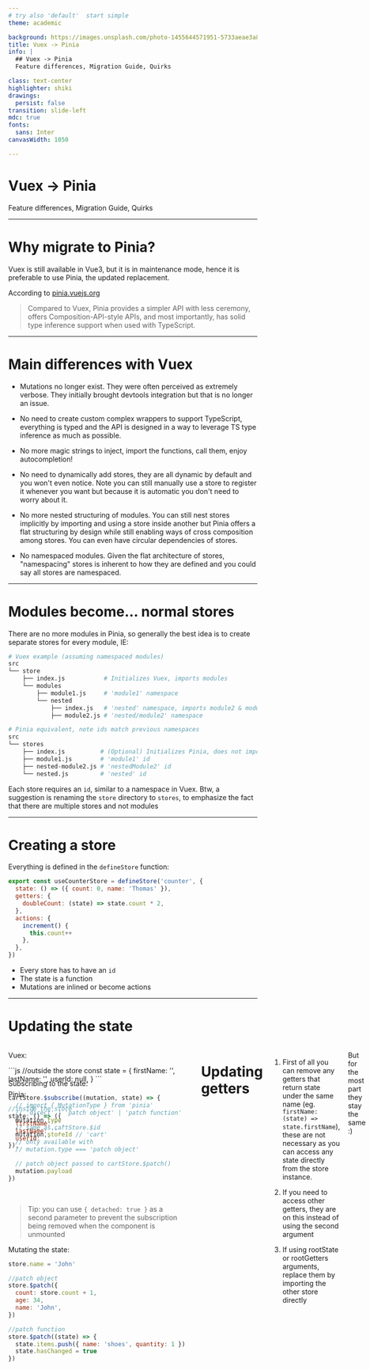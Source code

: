 ```yaml
---
# try also 'default'  start simple
theme: academic

background: https://images.unsplash.com/photo-1455644571951-5733aeae3a81?q=80&w=1470&auto=format&fit=crop&ixlib=rb-4.0.3&ixid=M3wxMjA3fDB8MHxwaG90by1wYWdlfHx8fGVufDB8fHx8fA%3D%3D
title: Vuex -> Pinia
info: |
  ## Vuex -> Pinia
  Feature differences, Migration Guide, Quirks

class: text-center
highlighter: shiki
drawings:
  persist: false
transition: slide-left
mdc: true
fonts:
  sans: Inter
canvasWidth: 1050

---
```


# Vuex -> Pinia

Feature differences, Migration Guide, Quirks

---

# Why migrate to Pinia?
Vuex is still available in Vue3, but it is in maintenance mode, hence it is preferable to use Pinia, the updated replacement.

According to [pinia.vuejs.org](https://pinia.vuejs.org/introduction.html#Comparison-with-Vuex-3-x-4-x)
> Compared to Vuex, Pinia provides a simpler API with less ceremony, offers Composition-API-style APIs, and most importantly, has solid type inference support when used with TypeScript.

---

# Main differences with Vuex

- Mutations no longer exist. They were often perceived as extremely verbose. They initially brought devtools integration but that is no longer an issue.

- No need to create custom complex wrappers to support TypeScript, everything is typed and the API is designed in a way to leverage TS type inference as much as possible.

- No more magic strings to inject, import the functions, call them, enjoy autocompletion!

- No need to dynamically add stores, they are all dynamic by default and you won't even notice. Note you can still manually use a store to register it whenever you want but because it is automatic you don't need to worry about it.

- No more nested structuring of modules. You can still nest stores implicitly by importing and using a store inside another but Pinia offers a flat structuring by design while still enabling ways of cross composition among stores. You can even have circular dependencies of stores.

- No namespaced modules. Given the flat architecture of stores, "namespacing" stores is inherent to how they are defined and you could say all stores are namespaced.

---

# Modules become... normal stores

There are no more modules in Pinia, so generally the best idea is to create separate stores for every module, IE:

```bash
# Vuex example (assuming namespaced modules)
src
└── store
    ├── index.js           # Initializes Vuex, imports modules
    └── modules
        ├── module1.js     # 'module1' namespace
        └── nested
            ├── index.js   # 'nested' namespace, imports module2 & module3
            ├── module2.js # 'nested/module2' namespace

# Pinia equivalent, note ids match previous namespaces
src
└── stores
    ├── index.js          # (Optional) Initializes Pinia, does not import stores
    ├── module1.js        # 'module1' id
    ├── nested-module2.js # 'nestedModule2' id
    └── nested.js         # 'nested' id
```

Each store requires an `id`, similar to a namespace in Vuex. Btw, a suggestion is renaming the `store` directory to `stores`, to emphasize the fact that there are multiple stores and not modules

---

# Creating a store

Everything is defined in the `defineStore` function:

```js
export const useCounterStore = defineStore('counter', {
  state: () => ({ count: 0, name: 'Thomas' }),
  getters: {
    doubleCount: (state) => state.count * 2,
  },
  actions: {
    increment() {
      this.count++
    },
  },
})
```

- Every store has to have an `id`
- The state is a function
- Mutations are inlined or become actions

---

# Updating the state

<div style="display: flex; flex-direction: row; gap: 1rem; width: 100%;">

<div>
<p>
Vuex:
<div style="height: 12px"/>
```js
//outside the store
const state = {
  firstName: '',
  lastName: '',
  userId: null,
}
```
</p>

<p>
Pinia:

```js
//inside the store
state: () => ({
  firstName: '',
  lastName: '',
  userId: '' 
}),
```
</p>
</div>

<div>

Subscribing to the state:
```js
cartStore.$subscribe((mutation, state) => {
  // import { MutationType } from 'pinia'
  // 'direct' | 'patch object' | 'patch function'
  mutation.type 
  // same as cartStore.$id
  mutation.storeId // 'cart'
  // only available with 
  // mutation.type === 'patch object'

  // patch object passed to cartStore.$patch()
  mutation.payload 
})
```

<br>

> Tip: you can use `{ detached: true }` as a second parameter to prevent the subscription being removed when the component is unmounted
</div>

<div>

Mutating the state:

```js
store.name = 'John'

//patch object
store.$patch({
  count: store.count + 1,
  age: 34,
  name: 'John',
})

//patch function
store.$patch((state) => {
  state.items.push({ name: 'shoes', quantity: 1 })
  state.hasChanged = true
})
```
</div>


</div>


---

# Updating getters

1. First of all you can remove any getters that return state under the same name (eg. `firstName: (state) => state.firstName`), these are not necessary as you can access any state directly from the store instance.

2. If you need to access other getters, they are on this instead of using the second argument

3. If using rootState or rootGetters arguments, replace them by importing the other store directly

But for the most part they stay the same :)

> Be careful, when not passing `state` to a getter and accessing information directly through `this`, the return type must be explicity set with typescript or JSDoc

---

# Updating actions

1. Remove the first `context` argument from each action. Everything should be accessible from `this` instead

2. If using other stores either import them directly or access them on Vuex, the same as for getters

Vuex:

```js
    async loadUser ({ state, commit }, id: number) {
      if (state.userId !== null) throw new Error('Already logged in')
      const res = await api.user.load(id)
      commit('updateUser', res)
    }
```

Pinia:

```js
    async loadUser (id: number) {
      if (this.userId !== null) throw new Error('Already logged in')
      const res = await api.user.load(id)
      this.updateUser(res)
    },
```

---

# Subscribing to actions
```js
const subscribe = someStore.$onAction(
  ({
    name, // name of the action
    store, // store instance, same as `someStore`
    args, // array of parameters passed to the action
    after, // hook after the action returns or resolves
    onError, // hook if the action throws or rejects
  }) => {}
)
```

> You can always detach the subscription from the component by passing `true` as the second parameter

---

# What to do with the leftover mutations?

1. Just inline them, eg. `userStore.firstName = 'First'`

2. If converting to actions, remove the first `state` argument and replace any assignments with `this` instead

> A common issue I encountered is that oftentimes you would have mutations and actions and mutations with the same names, so when converting, be careful to give them a unique name 

---

# Accessing stores
```js
import { useCounterStore } from '@/stores/counter'

const store = useCounterStore()
```

The state, getters, and actions, are all accessed in the same way:

```js
store.someInformation

store.someGetter

store.someAction()
```

---

# Mapping stores

When using multiple stores in a component or a mixin the best way is to map them:

```js
import { mapStores } from 'pinia'

const useUserStore = defineStore('user', {
  // ...
})

export default {
  computed: {
    ...mapStores(useUserStore, useSomeOtherStore)
  },

  methods: {
    method() {
      this.userStore.authenticate()
    }
  },
}
```
<br>

> When mapping, the stores are accessible as its `id` + *Store*

---

# Mapping state (and getters)

Vuex has `mapState` and `mapGetters`, Pinia also has them both, but `mapGetters` is just a copy of `mapState`, and it is advised to always use `mapState`.

```js
  ...mapState(useCounterStore, {
    n: 'count',
    triple: store => store.n * 3,
    // note we can't use an arrow function if we want to use `this`
    custom(store) {
      return this.someComponentValue + store.n
    },
    doubleN: 'double'
  })
```

If you want the name of the mapped state to be the same you can use a shorter version

```js
  ...mapState(useCounterStore, ['count', 'double'])
```

<br>

> A variation is `mapWritableState`, which also creates computed setters for the state elements. Naturally getters cannot be added to this.
